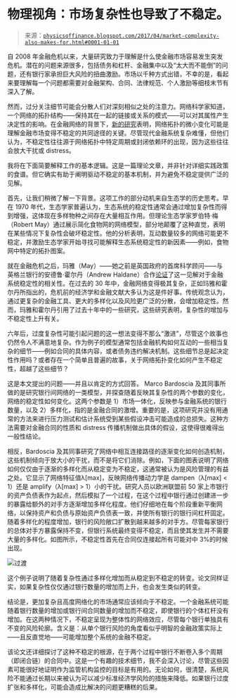 <!--yml

分类：未分类

日期：2024-05-18 06:49:24

-->

# 物理视角：市场复杂性也导致了不稳定。

> 来源：[`physicsoffinance.blogspot.com/2017/04/market-complexity-also-makes-for.html#0001-01-01`](http://physicsoffinance.blogspot.com/2017/04/market-complexity-also-makes-for.html#0001-01-01)

自 2008 年金融危机以来，大量研究致力于理解是什么使金融市场容易发生突发危机。潜在的问题来源很多，包括债务和杠杆、金融集中以及“太大而不能倒”的问题，还有银行家承担巨大风险的扭曲激励。市场以千种方式出错，不幸的是，看起来要理解每一个问题都需要对金融架构、合同、法律规范、个人激励等细枝末节有深入了解。

然而，过分关注细节可能会分散人们对深刻相似之处的注意力。网络科学家知道，一个网络的拓扑结构——保持其在一起的链接或关系的模式——可以对其属性产生决定性的影响。在金融网络的背景下，[新的研究](http://www.nature.com/articles/ncomms14416)表明，网络拓扑的微小变化可能是理解金融市场变得不稳定的共同途径的关键。尽管现代金融系统复杂难懂，但他们认为，不稳定性往往源于网络拓扑中特定周期或封闭依赖环的出现，因为这些往往会放大干扰或 distress。

我将在下面简要解释工作的基本逻辑。这是一篇理论文章，并非针对详细实践政策的食谱。但它确实有助于阐明驱动不稳定的基本机制，并为避免不稳定提供广泛的见解。

首先，让我们稍微了解一下背景。这项工作的部分动机来自生态学的历史思考。早在 1970 年代，生态学家普遍认为，生态系统的稳定性通常会通过增加复杂性而得到增强，这体现在多样物种之间存在大量相互作用。但理论生态学家罗伯特·梅（Robert May）通过展示简化食物网的网络模型，部分地颠覆了这种直觉，表明在某些情况下复杂性会破坏稳定性。他的分析表明，互动数量较多的网络可能更不稳定，并激励生态学家开始寻找可能解释生态系统稳定性的新因素——例如，食物网中特定的拓扑图案。

就在金融危机之后，玛雅（May）——她之前是英国政府的首席科学顾问——与英格兰银行的安德鲁·霍尔丹（Andrew Haldane）合作[论证](http://www.nature.com/nature/journal/v469/n7330/abs/nature09659.html)了这一见解对于金融系统稳定性的相关性。在过去的 30 年中，金融网络变得极其复杂，正如玛雅和霍尔丹所指出的，危机前的经济学和金融文献大多认为这是件好事。传统观念认为，通过更复杂的金融工具、更大的多样化以及风险更广泛的分散，会增加稳定性。然而，玛雅和霍尔丹引用了过去十年中的一些研究，这些研究表明，复杂性的增加与不稳定性上升有关。

六年后，过度复杂性可能引起问题的这一想法变得不那么“激进”，尽管这个故事也仍然令人不满意地复杂。作为例子的模型通常包括金融机构如何互动的一些相当复杂的细节——例如合同的具体内容，或者债务违约解决机制。这些细节总是起决定性作用吗？或者存在一个简单且普遍的故事，关于网络拓扑变化如何产生不稳定性，超越了这些细节？

这是本文提出的问题——并且以肯定的方式回答。 Marco Bardoscia 及其同事所做的是研究银行间网络的一类模型，并探查随着反映其复杂性的两个参数的变化，网络的稳定性如何变化。这两个参数是 1）市场一体化，反映参与金融系统的银行数量，以及 2）多样化，指的是金融合同的激增。重要的是，这项研究并没有用通常的方法来进行压力测试和估计系统受到某些假设冲击可能造成的总损失。这种方法需要对金融合同的性质和 distress 传播机制做出具体的假设，这使得很难得出一般性结论。

相反，Bardoscia 及其同事研究了网络中相互连接路径的逐渐变化如何创造机制，这些机制倾向于放大小的干扰，而不是将它们消除。例如，下面的图表说明了网络如何仅仅由于逐渐的多样化而从稳定变为不稳定，这通常被认为是风险管理的有益之处。它显示了网络特征值λ[max]，反映网络传播动力学是 dampen（λ[max] < 1）还是 amplify（λ[max] > 1）小的干扰。研究人员以欧洲联盟前 50 家上市银行的资产负债表作为起点，然后模拟了一个过程，在这个过程中银行通过创建进一步的暴露给额外的对手方逐渐增加多样化程度。他们仔细地在每个阶段重新平衡网络，以保持资产和负债与原始资产负债表一致，并使所有银行的银行间杠杆固定。随着多样化的程度增加，银行的风险敞口扩散到越来越多的对手方。尽管每家银行的总体对手方暴露保持不变，但银行系统最终变得不稳定，而且使其发生并不需要大量的多样化。如图所示，不稳定性首先在合同仅连接起所有可能对中 3%的时候出现。

![过渡](https://blogger.googleusercontent.com/img/b/R29vZ2xl/AVvXsEgY6v1_EFyuaaw06gGzb5XHa4Id4k-i3gp_JRrTZlX3xI_tPbbgbB4HGcRUmY67I3OiFLQQxp15d_pGKYRN417ZJhgxc5X7cGGp-hZrSH0pbMhfYoxQz0ltmrt1-3qW9KXpHTruYo-nYrIZ/s1600/transition.png)

这个例子说明了随着复杂性通过多样化增加而从稳定到不稳定的转变。论文同样证实，如果复杂性仅仅通过银行数量的增加而上升，也会发生类似的转变。

结论是，更加复杂且高度网络化的市场通常应该倾向于不稳定。一个金融系统可能随着银行数量的增加或银行间合同数量的增加而不稳定，即使银行的个体杠杆没有增加。在这两种情况下，不稳定呈现为整体性的网络效应，尽管每个银行单独具有不变的风险轮廓。含义是：从单个银行风险的角度看似乎明智的金融政策实际上——且反直觉地——可能增加整个系统的金融不稳定。

该论文还详细探讨了这种不稳定的根源，在于两个过程中银行不断卷入多个周期（即闭合链）的合同中。这是一个有趣的技术细节，我不会深入讨论，尽管这些因素可能很好地证明作为监管机构监控的目标是有用的。无论如何，很清楚，系统风险不能通过长期以来被认为可以减少标准经济学风险的措施来降低。如果银行过度扩张和多样化，可能会造成比解决的问题更糟糕的后果。
